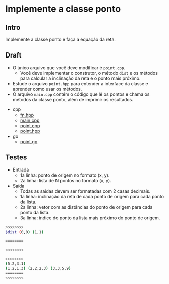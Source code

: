# Implemente a classe ponto

## Intro

Implemente a classe ponto e faça a equação da reta.

## Draft

- O único arquivo que você deve modificar é `point.cpp`.
  - Você deve implementar o construtor, o método `dist` e os métodos para calcular a inclinação da reta e o ponto mais próximo.
- Estude o arquivo `point.hpp` para entender a interface da classe e aprender como usar os métodos.
- O arquivo `main.cpp` contém o código que lê os pontos e chama os métodos da classe ponto, além de imprimir os resultados.

<!-- links .cache/draft -->
- cpp
  - [fn.hpp](https://github.com/qxcodeed/arcade/blob/master/base/pontoGo/.cache/draft/cpp/fn.hpp)
  - [main.cpp](https://github.com/qxcodeed/arcade/blob/master/base/pontoGo/.cache/draft/cpp/main.cpp)
  - [point.cpp](https://github.com/qxcodeed/arcade/blob/master/base/pontoGo/.cache/draft/cpp/point.cpp)
  - [point.hpp](https://github.com/qxcodeed/arcade/blob/master/base/pontoGo/.cache/draft/cpp/point.hpp)
- go
  - [point.go](https://github.com/qxcodeed/arcade/blob/master/base/pontoGo/.cache/draft/go/point.go)
<!-- links -->

## Testes

- Entrada
  - 1a linha: ponto de origem no formato (x, y).
  - 2a linha: lista de N pontos no formato (x, y).
- Saída
  - Todas as saídas devem ser formatadas com 2 casas decimais.
  - 1a linha: inclinação da reta de cada ponto de origem para cada ponto da lista.
  - 2a linha: vetor com as distâncias do ponto de origem para cada ponto da lista.
  - 3a linha: índice do ponto da lista mais próximo do ponto de origem.

```bash
>>>>>>>>
$dist (0,0) (1,1)

========

<<<<<<<<

>>>>>>>>
(5.2,3.1)
(1.2,1.3) (2.2,2.3) (3.3,5.9)
========
<<<<<<<<
```
